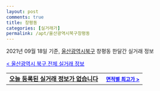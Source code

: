 ```yaml
---
layout: post
comments: true
title: 창평동
categories: [실거래가]
permalink: /apt/울산광역시북구창평동
---
```


2021년 09월 18일 기준, <a href="/apt/울산광역시북구">울산광역시북구</a> 창평동 한달간 실거래 정보

<a style="color: blue;" href="/apt/울산광역시북구">< 울산광역시 북구 전체 실거래 정보</a>
<!---- start ---->
<table>
  <tr>
    <td colspan="4" style="font-weight: bold;"><a href="/apt/울산광역시북구창평동{name_without_space}">오늘 등록된 실거래 정보가 없습니다</a> &nbsp;&nbsp;&nbsp; <a style="color: blue; font-size: smaller;" href="/apt/울산광역시북구창평동{name_without_space}">면적별 최고가 ></a></td>
  </tr>
    
</table>
<!---- end ---->
    
